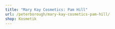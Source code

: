 ```yaml
---
title: "Mary Kay Cosmetics: Pam Hill"
url: /peterborough/mary-kay-cosmetics-pam-hill/
shop: Kosmetik
---
```

